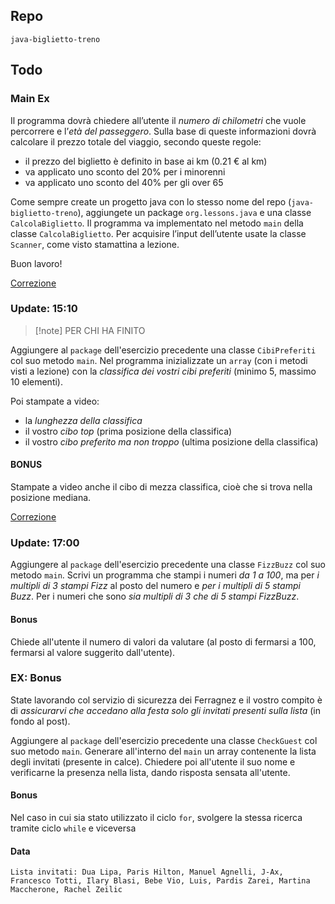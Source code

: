 ## Repo
`java-biglietto-treno`

## Todo
### Main Ex
Il programma dovrà chiedere all’utente il *numero di chilometri* che vuole percorrere e l’*età del passeggero*. Sulla base di queste informazioni dovrà calcolare il prezzo totale del viaggio, secondo queste regole:
- il prezzo del biglietto è definito in base ai km (0.21 € al km)
- va applicato uno sconto del 20% per i minorenni
- va applicato uno sconto del 40% per gli over 65

Come sempre create un progetto java con lo stesso nome del repo (`java-biglietto-treno`), aggiungete un package `org.lessons.java` e una classe `CalcolaBiglietto`. Il programma va implementato nel metodo `main` della classe `CalcolaBiglietto`.
Per acquisire l’input dell’utente usate la classe `Scanner`, come visto stamattina a lezione.

Buon lavoro!

[Correzione](https://github.com/Guybrush3791/exp-java-4-java-biglietto-treno/blob/main/src/org/lessons/java/CalcolaBiglietto.java)

### Update: 15:10
> [!note] PER CHI HA FINITO

Aggiungere al `package` dell'esercizio precedente una classe `CibiPreferiti` col suo metodo `main`.
Nel programma inizializzate un `array` (con i metodi visti a lezione) con la *classifica dei vostri cibi preferiti* (minimo 5, massimo 10 elementi).

Poi stampate a video:
- la *lunghezza della classifica*
- il vostro *cibo top* (prima posizione della classifica)
- il vostro *cibo preferito ma non troppo* (ultima posizione della classifica)

#### BONUS
Stampate a video anche il cibo di mezza classifica, cioè che si trova nella posizione mediana.

[Correzione](https://github.com/Guybrush3791/exp-java-4-java-biglietto-treno/blob/main/src/org/lessons/java/CibiPreferiti.java)

### Update: 17:00
Aggiungere al `package` dell'esercizio precedente una classe `FizzBuzz` col suo metodo `main`.
Scrivi un programma che stampi i numeri *da 1 a 100*,
ma per *i multipli di 3 stampi Fizz* al posto del numero e *per i multipli di 5 stampi Buzz*.
Per i numeri che sono *sia multipli di 3 che di 5 stampi FizzBuzz*.

#### Bonus
Chiede all'utente il numero di valori da valutare (al posto di fermarsi a 100, fermarsi al valore suggerito dall'utente).

### EX: Bonus
State lavorando col servizio di sicurezza dei Ferragnez e il vostro compito è di *assicurarvi che accedano alla festa solo gli invitati presenti sulla lista* (in fondo al post).

Aggiungere al `package` dell'esercizio precedente una classe `CheckGuest` col suo metodo `main`.
Generare all'interno del `main` un array contenente la lista degli invitati (presente in calce).
Chiedere poi all'utente il suo nome e verificarne la presenza nella lista, dando risposta sensata all'utente.

#### Bonus
Nel caso in cui sia stato utilizzato il ciclo `for`, svolgere la stessa ricerca tramite ciclo `while` e viceversa

#### Data
```
Lista invitati: Dua Lipa, Paris Hilton, Manuel Agnelli, J-Ax, Francesco Totti, Ilary Blasi, Bebe Vio, Luis, Pardis Zarei, Martina Maccherone, Rachel Zeilic
```
